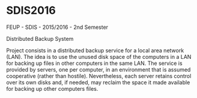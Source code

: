 # SDIS2016
FEUP - SDIS - 2015/2016 - 2nd Semester 

Distributed Backup System

Project consists in a distributed backup service for a local area network (LAN). The idea is to use the unused disk space of the computers in a LAN for backing up files in other computers in the same LAN. The service is provided by servers, one per computer, in an environment that is assumed cooperative (rather than hostile). Nevertheless, each server retains control over its own disks and, if needed, may reclaim the space it made available for backing up other computers files.
